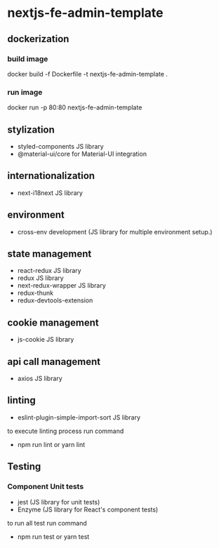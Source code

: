# nextjs-fe-admin-template

## dockerization

### build image

docker build -f Dockerfile -t nextjs-fe-admin-template .

### run image

docker run -p 80:80 nextjs-fe-admin-template

## stylization

<ul>
    <li>styled-components JS library</li>
    <li>@material-ui/core for Material-UI integration</li>
</ul>


## internationalization

<ul>
    <li>next-i18next JS library</li>
</ul>


## environment

<ul>
    <li>cross-env development (JS library for multiple environment setup.)</li>
</ul>


## state management

<ul>
    <li>react-redux JS library</li>
    <li>redux JS library</li>
    <li>next-redux-wrapper JS library</li>
    <li>redux-thunk</li>
    <li>redux-devtools-extension</li>
</ul>


## cookie management

<ul>
    <li>js-cookie JS library</li>
</ul>

## api call management

<ul>
    <li>axios JS library</li>
</ul>


## linting

<ul>
    <li>eslint-plugin-simple-import-sort JS library</li>
</ul>


to execute linting process run command

- npm run lint or yarn lint


## Testing

### Component Unit tests

<ul>
    <li>jest (JS library for unit tests)</li>
    <li>Enzyme (JS library for React's component tests)</li>
</ul>


to run all test run command

- npm run test or yarn test